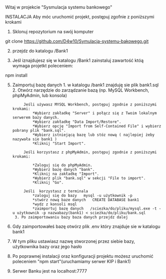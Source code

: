 Witaj w projekcie "Sysmulacja systemu bankowego" 

INSTALACJA 
Aby móc uruchomić projekt, postępuj zgofnie z poniższymi krokami

1. Sklonuj repozytorium na swój komputer 

git clone https://github.com/D4w10/Symulacja-systemu-bakowego.git

2. przejdz do katalogu /Bank1 

3. Jeśl iznajdujesz się w katalogu /Bank1 zainstaluj zawartość któą wymaga projetkt poleceniem:

npm install



5. Zaimportuj bazę danych
        1.  w katalogu /bank1 znajduję sie plik bank1.sql
        2. Otwórz narzędzie do zarządzanie bazą (np. MySQL Workbench, phpMyAdmin, lub konsola)
            
            Jeśli używasz MYSQL Workbench, postępuj zgodnie z poniższymi krokami:
                *Wybierz zakładkę "Server" i połącz się z Twoim lokalnym serwerem bazy danych.
                *Wybierz zakładkę "Data Import/Restore".
                *Wybierz opcję "Import from Self-Contained File" i wybierz pobrany plik "bank.sql".
                *Wybierz istniejącą bazę lub stóz nową ( najlepiej żeby nazywała sie bank1 ) 
                *Kliknij "Start Import".

            Jeśli korzystasz z phpMyAdmin, postępuj zgodnie z poniższymi krokami:

                *Zaloguj się do phpMyAdmin.
                *Wybierz bazę danych "bank".
                *Kliknij na zakładkę "Import".
                *Wybierz plik "bank.sql" w sekcji "File to import".
                *Kliknij "Go".
            
            Jeśli  korzystasz z terminala
                *zaloguj się do bazy   mysql -u użytkownik -p
                *stwórz nową baze danych   CREATE DATABASE bank1
                *wydz z konsoli msql
                *zaimportuj bazę danych   /sciezka/do/pliku/mysql.exe -t -u użytkownik -p nazwabazy(bank1) < scieżka/do/pliku/bank.sql
        3. Po zaimportowaniu bazy baza danych przejdz dalej


5. Gdy zaimportowałeś bazę otwórz plik .env który znajduje sie w katalogu bank1
6. W tym pliku ustawiasz nazwę stworzonej przez siebie bazy, użytkownika bazy oraz jego hasło 

7. Po poprawnej instalacji oraz konfiguracji projektu możesz uruchomić poleceniem "npm start"(uruchamiamy serwer KIP i Bank1)
8. Serwer Banku jest na localhost:7777
